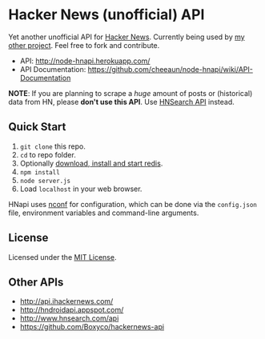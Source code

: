 Hacker News (unofficial) API
============================

Yet another unofficial API for [Hacker News](http://news.ycombinator.com/). Currently being used by [my other project](https://github.com/cheeaun/hackerweb). Feel free to fork and contribute.

- API: <http://node-hnapi.herokuapp.com/>
- API Documentation: <https://github.com/cheeaun/node-hnapi/wiki/API-Documentation>

**NOTE**: If you are planning to scrape a *huge* amount of posts or (historical) data from HN, please **don't use this API**. Use [HNSearch API](http://www.hnsearch.com/api) instead.

Quick Start
----------

1. `git clone` this repo.
2. `cd` to repo folder.
3. Optionally [download, install and start redis](http://redis.io/download).
4. `npm install`
5. `node server.js`
6. Load `localhost` in your web browser.

HNapi uses [nconf](https://github.com/flatiron/nconf) for configuration, which can be done via the `config.json` file, environment variables and command-line arguments.

License
-------

Licensed under the [MIT License](http://cheeaun.mit-license.org/).

Other APIs
----------

- <http://api.ihackernews.com/>
- <http://hndroidapi.appspot.com/>
- <http://www.hnsearch.com/api>
- <https://github.com/Boxyco/hackernews-api>